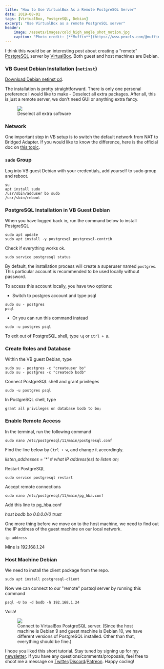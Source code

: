 ```yaml
---
title: "How to Use VirtualBox As a Remote PostgreSQL Server"
date: 2019-08-01
tags: [VirtualBox, PostgreSQL, Debian]
excerpt: "Use VirtualBox as a remote PostgreSQL server"
header:
    image: /assets/images/cold_high_angle_shot_motion.jpg
    caption: "Photo credit: [**Muffin**](https://www.pexels.com/@muffin)"
---
```


I think this would be an interesting post about creating a "remote" [PostgreSQL](https://www.postgresql.org/) server by [VirtualBox](https://www.virtualbox.org/). Both guest and host machines are Debian. 

### VB Guest Debian Installation (```netinst```)
[Download Debian netinst cd](https://www.debian.org/distrib/netinst#netboot). 

The installation is pretty straightforward. There is only one personal preference I would like to make - Deselect all extra packages. After all, this is just a remote server, we don't need GUI or anything extra fancy.

<figure>
    <a href="{{ site.url }}{{ site.baseurl }}/assets/images/unselect_extra_debian_packages.png">
        <img src="{{ site.url }}{{ site.baseurl }}/assets/images/unselect_extra_debian_packages.png">
    </a>
    <figcaption>Deselect all extra software</figcaption>
</figure>

### Network
One important step in VB setup is to switch the default network from NAT to Bridged Adapter. If you would like to know the difference, here is the official doc on [this topic](https://www.virtualbox.org/manual/ch06.html).

### ```sudo``` Group
Log into VB guest Debian with your credentials, add yourself to sudo group and reboot.

```
su
apt install sudo
/usr/sbin/adduser bo sudo 
/usr/sbin/reboot
```

### PostgreSQL Installation in VB Guest Debian
When you have logged back in, run the command below to install PostgreSQL

```
sudo apt update
sudo apt install -y postgresql postgresql-contrib
```

Check if everything works ok.
```
sudo service postgresql status
```

By default, the installation process will create a superuser named ```postgres```. This particular account is recommended to be used locally without password.

To access this account locally, you have two options:
* Switch to postgres account and type psql

```
sudo su - postgres
psql
```

* Or you can run this command instead 

```
sudo -u postgres psql
```

To exit out of PostgreSQL shell, type ```\q``` or ```Ctrl + D```.

### Create Roles and Database

Within the VB guest Debian, type

```
sudo su - postgres -c "createuser bo"
sudo su - postgres -c "createdb bodb"
```

Connect PostgreSQL shell and grant privileges

```
sudo -u postgres psql
```

In PostgreSQL shell, type

```
grant all privileges on database bodb to bo;
```

### Enable Remote Access
In the terminal, run the following command

```
sudo nano /etc/postgresql/11/main/postgresql.conf
```

Find the line below by ```Ctrl + w```, and change it accordingly.

*listen_addresses = '\*'     # what IP address(es) to listen on;*

Restart PostgreSQL

```
sudo service postgresql restart
```

Accept remote connections 

```
sudo nano /etc/postgresql/11/main/pg_hba.conf
```

Add this line to pg_hba.conf  

*host    bodb             bo            0.0.0.0/0            trust*

One more thing before we move on to the host machine, we need to find out the IP address of the guest machine on our local network.

```
ip address
```

Mine is 192.168.1.24

### Host Machine Debian
We need to install the client package from the repo.

```
sudo apt install postgresql-client
```

Now we can connect to our "remote" postsql server by running this command

```
psql -U bo -d bodb -h 192.168.1.24
```

Voilà! 

<figure>
    <a href="{{ site.url }}{{ site.baseurl }}/assets/images/connect_remote_vb_postgresql.png">
        <img src="{{ site.url }}{{ site.baseurl }}/assets/images/connect_remote_vb_postgresql.png">
    </a>
    <figcaption>Connect to VirtualBox PostgreSQL server. (Since the host machine is Debian 9 and guest machine is Debian 10, we have different versions of PostgreSQL installed. Other than that, everything should be fine.)</figcaption>
</figure>

I hope you liked this short tutorial. Stay tuned by signing up for [my newsletter](http://eepurl.com/gxmy39). If you have any questions/comments/proposals, feel free to shoot me a message on [Twitter](https://twitter.com/0xboz)/[Discord](https://discord.gg/jchMcc2)/[Patreon](https://www.patreon.com/0xboz). Happy coding!